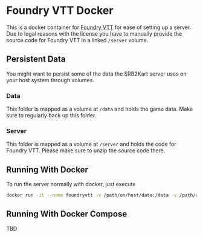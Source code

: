 # Foundry VTT Docker

This is a docker container for [Foundry VTT](https://foundryvtt.com) for ease of setting up a server. Due to legal reasons with the license you have to manually provide the source code for Foundry VTT in a linked `/server` volume.

## Persistent Data

You might want to persist some of the data the SRB2Kart server uses on your host system through volumes.

### Data

This folder is mapped as a volume at `/data` and holds the game data. Make sure to regularly back up this folder.

### Server

This folder is mapped as a volume at `/server` and holds the code for Foundry VTT. Please make sure to unzip the source code there.

## Running With Docker

To run the server normally with docker, just execute

```sh
docker run -it --name foundryvtt -v /path/on/host/data:/data -v /path/on/host/server:/server -p 80:30000 aliciabytes/foundryvtt:latest
```

## Running With Docker Compose

TBD
